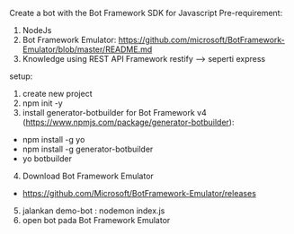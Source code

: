 Create a bot with the Bot Framework SDK for Javascript
Pre-requirement: 
1. NodeJs 
2. Bot Framework Emulator: https://github.com/microsoft/BotFramework-Emulator/blob/master/README.md
3. Knowledge using REST API Framework restify --> seperti express


setup: 
1. create new project
2. npm init -y 
3. install generator-botbuilder for Bot Framework v4 (https://www.npmjs.com/package/generator-botbuilder): 
  - npm install -g yo
  - npm install -g generator-botbuilder
  - yo botbuilder
    
4. Download Bot Framework Emulator 
  - https://github.com/Microsoft/BotFramework-Emulator/releases

5. jalankan demo-bot : nodemon index.js
6. open bot pada Bot Framework Emulator 